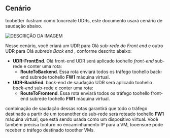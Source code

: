 ## <a name="scenario"></a>Cenário
toobetter ilustram como toocreate UDRs, este documento usará cenário de saudação abaixo.

![DESCRIÇÃO DA IMAGEM](./media/virtual-network-create-udr-scenario-include/figure1.png)

Nesse cenário, você criará um UDR para Olá *sub-rede do Front end* e outro UDR para Olá *subrede Back end* , conforme descrito abaixo: 

* **UDR-FrontEnd**. Olá front-end UDR será aplicado toohello *front-end* sub-rede e conter uma rota:    
  * **RouteToBackend**. Essa rota enviará todos os tráfego toohello back-end subrede toohello **FW1** máquina virtual.
* **UDR-BackEnd**. back-end de saudação UDR será aplicado toohello *back-end* sub-rede e conter uma rota:    
  * **RouteToFrontend**. Essa rota enviará todos os tráfego toohello front-end subrede toohello **FW1** máquina virtual.

combinação de saudação dessas rotas garantirá que todo o tráfego destinado a partir de um tooanother de sub-rede será roteado toohello **FW1** máquina virtual, que está sendo usada como um dispositivo virtual. Você também precisa tooturn no encaminhamento IP para a VM, tooensure pode receber o tráfego destinado tooother VMs.

